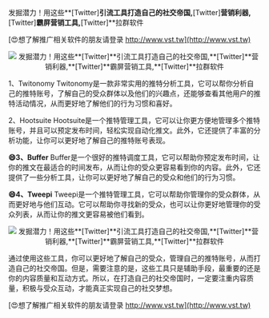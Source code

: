 发掘潜力！用这些**[Twitter]**引流工具打造自己的社交帝国,**[Twitter]**营销利器,**[Twitter]**霸屏营销工具,**[Twitter]**拉群软件

[😍想了解推广相关软件的朋友请登录 http://www.vst.tw](http://www.vst.tw)

 <center><img src="https://vst.tw/MP4/tuiguang/png/4.png" alt="发掘潜力！用这些**[Twitter]**引流工具打造自己的社交帝国,**[Twitter]**营销利器,**[Twitter]**霸屏营销工具,**[Twitter]**拉群软件"></center>

1、Twitonomy
Twitonomy是一款非常实用的推特分析工具，它可以帮你分析自己的推特账号，了解自己的受众群体以及他们的兴趣点，还能够查看其他用户的推特活动情况，从而更好地了解他们的行为习惯和喜好。

2、Hootsuite
Hootsuite是一个推特管理工具，它可以让你更方便地管理多个推特账号，并且可以预定发布时间，轻松实现自动化推文。此外，它还提供了丰富的分析功能，让你可以更好地了解自己的推特账号表现。

**😄3、Buffer**
Buffer是一个很好的推特调度工具，它可以帮助你预定发布时间，让你的推文在最适合的时间发布，从而让你的受众更容易看到你的内容。此外，它还提供了一些分析工具，让你可以更好地了解自己的受众和他们的行为习惯。

**😄4、Tweepi**
Tweepi是一个推特管理工具，它可以帮助你管理你的受众群体，从而更好地与他们互动。它可以帮助你寻找新的受众，也可以让你更好地管理你的受众列表，从而让你的推文更容易被他们看到。

 <center><img src="https://vst.tw/MP4/tuiguang/png/3.png" alt="发掘潜力！用这些**[Twitter]**引流工具打造自己的社交帝国,**[Twitter]**营销利器,**[Twitter]**霸屏营销工具,**[Twitter]**拉群软件"></center>

通过使用这些工具，你可以更好地了解自己的受众，管理自己的推特账号，从而打造自己的社交帝国。但是，需要注意的是，这些工具只是辅助手段，最重要的还是你的内容质量和互动方式。所以，在打造自己的社交帝国时，一定要注重内容质量，积极与受众互动，才能真正实现自己的社交梦想。

[😍想了解推广相关软件的朋友请登录 http://www.vst.tw](http://www.vst.tw)



